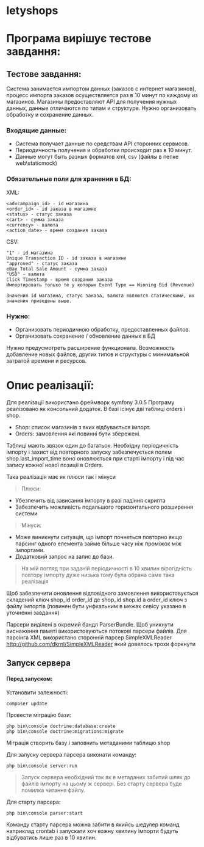 letyshops
=========

# Програма вирішує тестове завдання:
## Тестове завдання:
Система занимается импортом данных (заказов с интернет магазинов), процесс импорта заказов осуществляется раз в 10 минут по каждому из магазинов.
Магазины предоставляют API для получения нужных данных, данные отличаются по типам и структуре.
Нужно организовать обработку и сохранение данных.

### Входящие данные:
* Система получает данные по средствам API сторонних сервисов.
* Периодичность получения и обработки происходит раз в 10 минут.
* Данные могут быть разных форматов xml, csv (файлы в пепке web\staticmock)
### Обязательные поля для хранения в БД:
XML: 
```
<advcampaign_id> - id магазина
<order_id> - id заказа в магазине
<status> - статус заказа
<cart> - сумма заказа
<currency> - валюта
<action_date> - время создания заказа
```
 CSV:
```
"1" - id магазина
Unique Transaction ID - id заказа в магазине
"approved" - статус заказа
eBay Total Sale Amount - сумма заказа
"USD" - валюта
Click Timestamp - время создания заказа
Импортировать только те у которых Event Type == Winning Bid (Revenue)

Значения id магазина, статус заказа, валюта являются статическими, их значения приведены выше.
```
### Нужно:
* Организовать периодичною обработку, предоставленных файлов.
* Организовать сохранение / обновление данных в БД

Нужно предусмотреть расширение функционала.
Возможность добавление новых файлов, других типов и структуры с минимальной затратой времени и ресурсов.

# Опис реалізації:
Для реалізації використано фреймворк symfony 3.0.5
Програму реалізовано як консольний додаток. 
В базі ісінує  дві таблиці orders і shop. 
* Shop: список магазинів з яких відбувається імпорт. 
* Оrders: замовлення які повинні бути збережені. 

Таблиці мають звязок один до багатьох. 
Необхідну періодичність імпорту і захист від повторного запуску забезпечується полем 
shop.last_import_time 
воно оновлюється при старті імпорту і під час запису кожної нової позиції в Оrders.

Така реалізація має як плюси так і мінуси
> Плюси:
- Убезпечить від зависання імпорту в разі падіння скрипта
- Забезпечить можливість подальшого горизонтального розширення системи
> Мінуси:
- Може виникнути ситуація, що імпорт почнеться повторно якщо парсинг одного елемента 
займе більше часу ніж проміжок між імпортами.
- Додатковий запрос на запис до бази.
> На мій погляд при заданій періодичності в 10 хвилин вірогідність повтору імпорту дуже низька тому була обрана саме така реалізація   

Щоб забезпечити оновлення відповідного замовлення використовується складений ключ shop_id order_id де shop_id  shop.id a 
 order_id ключ з файлу імпортів (повинен бути унфкальним в межах севісу указано в уточненні завдання)

Парсери виділені в окремий бандл ParserBundle.
Щоб уникнути виснаження памяті використовуються потокові парсери файлів. 
Для парсінга XML використано сторонній парсер SimpleXMLReader http://github.com/dkrnl/SimpleXMLReader
який довелось трохи форкнути 

## Запуск сервера

#### Перед запуском:
 Установити залежності:
```
composer update
```
 Провести міграцію бази: 
```
php bin\console doctrine:database:create
php bin\console doctrine:migrations:migrate
```
Міграція створить базу і заповнить метаданими таблицю shop

Для запуску сервера парсера виконати команду:
```
php bin\console server:run
```

> Запуск сервера необхідний так як в метаданих забитий шлях до файлів імпорту на цьому ж сервері. Без старту сервера буде помилка читання файлу.
 

Для старту парсера: 
```
php bin\console parser:start
```

Команду старту парсера можна забити в якийсь шедулер команд наприклад crontab і запускати хоч кожну хвилину імпорти будуть відбуватись лише раз в 10 хвилин. 




